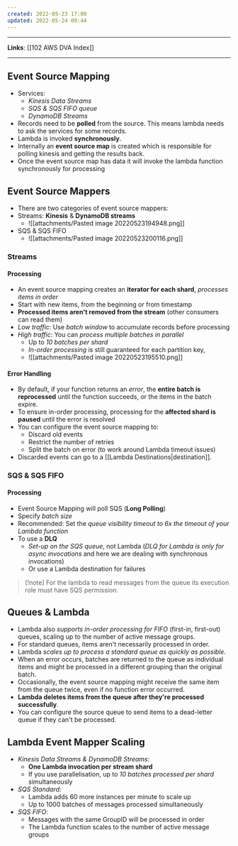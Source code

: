 ```yaml
---
created: 2022-05-23 17:00
updated: 2022-05-24 09:44
---
```

---
**Links**: [[102 AWS DVA Index]]

---
## Event Source Mapping
- Services:
	- *Kinesis Data Streams*
	- *SQS & SQS FIFO queue*
	- *DynamoDB Streams*
- Records need to be **polled** from the source. This means lambda needs to ask the services for some records.
- Lambda is invoked **synchronously**.
- Internally an **event source map** is created which is responsible for polling kinesis and getting the results back.
- Once the event source map has data it will invoke the lambda function synchronously for processing

## Event Source Mappers
- There are two categories of event source mappers:
- Streams:  **Kinesis** & **DynamoDB streams**
	- ![[attachments/Pasted image 20220523194948.png]]
- SQS & SQS FIFO
	- ![[attachments/Pasted image 20220523200116.png]]

### Streams
#### Processing 
- An event source mapping creates an **iterator for each shard**, *processes items in order*
- Start with new items, from the beginning or from timestamp
- **Processed items aren't removed from the stream** (other consumers can read them)
- *Low traffic*: Use *batch window* to accumulate records before processing
- *High traffic*: You can *process multiple batches in parallel*
	- Up to *10 batches per shard*
	- *In-order processing* is still guaranteed for each partition key,
	- ![[attachments/Pasted image 20220523195510.png]]

#### Error Handling
- By default, if your function returns an *error*, the **entire batch is reprocessed** until the function succeeds, or the items in the batch expire.
- To ensure in-order processing, processing for the **affected shard is paused** until the error is resolved
- You can configure the event source mapping to:
	- Discard old events
	- Restrict the number of retries
	- Split the batch on error (to work around Lambda timeout issues)
- Discarded events can go to a [[Lambda Destinations|destination]].

### SQS & SQS FIFO
#### Processing
- Event Source Mapping will poll SQS (**Long Polling**) 
- Specify *batch size*
- Recommended: Set the *queue visibility timeout to 6x the timeout of your Lambda function*
- To use a **DLQ**
	- *Set-up on the SQS queue*, not Lambda (*DLQ for Lambda is only for async invocations* and here we are dealing with synchronous invocations)
	- Or use a Lambda destination for failures

> [!note] For the lambda to read messages from the queue its execution role must have SQS permission.

## Queues & Lambda
- Lambda also *supports in-order processing for FIFO* (first-in, first-out) queues, scaling up to the number of active message groups.
- For standard queues, items aren't necessarily processed in order.
- Lambda *scales up to process a standard queue as quickly as possible*.
- When an error occurs, batches are returned to the queue as individual items and might be processed in a different grouping than the original batch.
- Occasionally, the event source mapping might receive the same item from the queue twice, even if no function error occurred.
- **Lambda deletes items from the queue after they're processed successfully**.
- You can configure the source queue to send items to a dead-letter queue if they can't be processed.

## Lambda Event Mapper Scaling
- *Kinesis Data Streams & DynamoDB Streams*:
	- **One Lambda invocation per stream shard**
	- If you use parallelisation, up to *10 batches processed per shard* simultaneously
- *SQS Standard*:
	- Lambda adds 60 more instances per minute to scale up
	- Up to 1000 batches of messages processed simultaneously
- *SQS FIFO*:
	- Messages with the same GroupID will be processed in order
	- The Lambda function scales to the number of active message groups